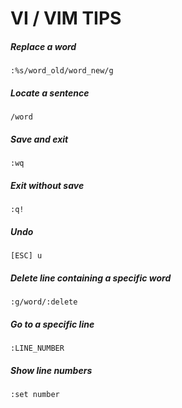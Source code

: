 # VI / VIM TIPS

##### Replace a word
`:%s/word_old/word_new/g`

##### Locate a sentence
`/word`

##### Save and exit
`:wq`

##### Exit without save
`:q!`

##### Undo
`[ESC] u`

##### Delete line containing a specific word
`:g/word/:delete`

##### Go to a specific line
`:LINE_NUMBER`

##### Show line numbers
`:set number`
